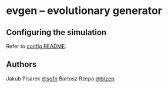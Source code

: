 # evgen – evolutionary generator

## Configuring the simulation
Refer to [config README](config/README.md).

## Authors
Jakub Pisarek [@sgfn](https://github.com/sgfn)
Bartosz Rzepa [@brzep](https://github.com/brzep)
